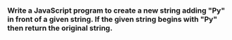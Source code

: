 ### Write a JavaScript program to create a new string adding "Py" in front of a given string. If the given string begins with "Py" then return the original string.
